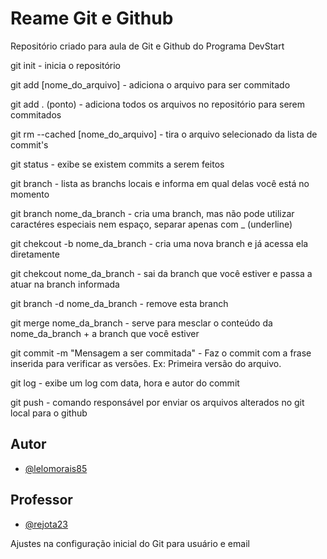 # Reame Git e Github

Repositório criado para aula de Git e Github do Programa DevStart

git init - inicia o repositório

git add [nome_do_arquivo] - adiciona o arquivo para ser commitado

git add . (ponto) - adiciona todos os arquivos no repositório para serem commitados

git rm --cached [nome_do_arquivo] - tira o arquivo selecionado da lista de commit's

git status - exibe se existem commits a serem feitos

git branch - lista as branchs locais e informa em qual delas você está no momento

git branch nome_da_branch - cria uma branch, mas não pode utilizar caractéres especiais nem espaço, separar apenas com _ (underline)

git chekcout -b nome_da_branch - cria uma nova branch e já acessa ela diretamente

git chekcout nome_da_branch - sai da branch que você estiver e passa a atuar na branch informada

git branch -d nome_da_branch - remove esta branch

git merge nome_da_branch - serve para mesclar o conteúdo da nome_da_branch + a branch que você estiver

git commit -m "Mensagem a ser commitada" - Faz o commit com a frase inserida para verificar as versões. Ex: Primeira versão do arquivo.

git log - exibe um log com data, hora e autor do commit

git push - comando responsável por enviar os arquivos alterados no git local para o github



## Autor
- [@lelomorais85](https://www.github.com/lelomorais85)

## Professor
- [@rejota23](https://github.com/rejota23)




Ajustes na configuração inicial do Git para usuário e email 